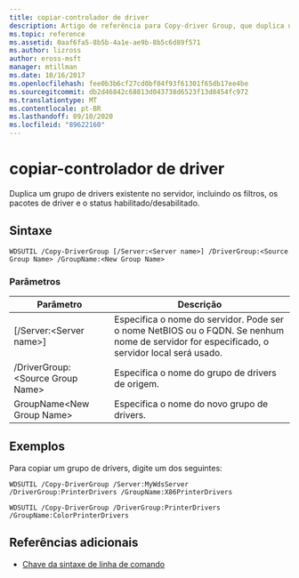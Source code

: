 ```yaml
---
title: copiar-controlador de driver
description: Artigo de referência para Copy-driver Group, que duplica um grupo de drivers existente no servidor, incluindo os filtros, pacotes de driver e status habilitado/desabilitado.
ms.topic: reference
ms.assetid: 0aaf6fa5-8b5b-4a1e-ae9b-8b5c6d89f571
ms.author: lizross
author: eross-msft
manager: mtillman
ms.date: 10/16/2017
ms.openlocfilehash: fee0b3b6cf27cd0bf04f93f61301f65db17ee4be
ms.sourcegitcommit: db2d46842c68813d043738d6523f13d8454fc972
ms.translationtype: MT
ms.contentlocale: pt-BR
ms.lasthandoff: 09/10/2020
ms.locfileid: "89622160"
---
```

# <a name="copy-drivergroup"></a>copiar-controlador de driver

Duplica um grupo de drivers existente no servidor, incluindo os filtros, os pacotes de driver e o status habilitado/desabilitado.

## <a name="syntax"></a>Sintaxe

```
WDSUTIL /Copy-DriverGroup [/Server:<Server name>] /DriverGroup:<Source Group Name> /GroupName:<New Group Name>
```

### <a name="parameters"></a>Parâmetros

|Parâmetro|Descrição|
|---------|-----------|
|[/Server:\<Server name>]|Especifica o nome do servidor. Pode ser o nome NetBIOS ou o FQDN. Se nenhum nome de servidor for especificado, o servidor local será usado.|
|/DriverGroup:\<Source Group Name>|Especifica o nome do grupo de drivers de origem.|
|GroupName\<New Group Name>|Especifica o nome do novo grupo de drivers.|

## <a name="examples"></a>Exemplos

Para copiar um grupo de drivers, digite um dos seguintes:
```
WDSUTIL /Copy-DriverGroup /Server:MyWdsServer /DriverGroup:PrinterDrivers /GroupName:X86PrinterDrivers
```
```
WDSUTIL /Copy-DriverGroup /DriverGroup:PrinterDrivers /GroupName:ColorPrinterDrivers
```

## <a name="additional-references"></a>Referências adicionais

- [Chave da sintaxe de linha de comando](command-line-syntax-key.md)